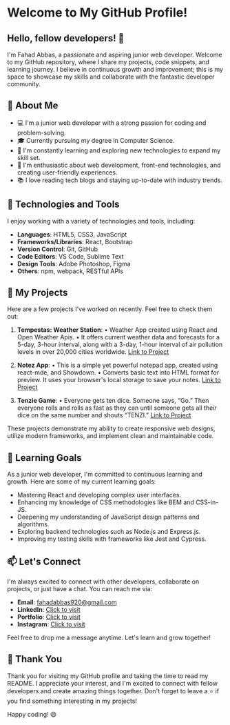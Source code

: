 # Welcome to My GitHub Profile!

## Hello, fellow developers! 👋

I'm Fahad Abbas, a passionate and aspiring junior web developer. Welcome to my GitHub repository, where I share my projects, code snippets, and learning journey. I believe in continuous growth and improvement; this is my space to showcase my skills and collaborate with the fantastic developer community.

## 🌟 About Me

- 💻 I'm a junior web developer with a strong passion for coding and problem-solving.
- 🎓 Currently pursuing my degree in Computer Science.
- 🌱 I'm constantly learning and exploring new technologies to expand my skill set.
- 🚀 I'm enthusiastic about web development, front-end technologies, and creating user-friendly experiences.
- 📚 I love reading tech blogs and staying up-to-date with industry trends.

## 🔧 Technologies and Tools

I enjoy working with a variety of technologies and tools, including:

- **Languages**: HTML5, CSS3, JavaScript
- **Frameworks/Libraries**: React, Bootstrap
- **Version Control**: Git, GitHub
- **Code Editors**: VS Code, Sublime Text
- **Design Tools**: Adobe Photoshop, Figma
- **Others**: npm, webpack, RESTful APIs

## 🚀 My Projects

Here are a few projects I've worked on recently. Feel free to check them out:

1. **Tempestas: Weather Station**:
•	Weather App created using React and Open Weather Apis. 
•	It offers current weather data and forecasts for a 5-day, 3-hour interval, along with a 3-day, 1-hour interval of air pollution levels in over 20,000 cities worldwide.
 [Link to Project](https://tempestas-weather.netlify.app/)

3. **Notez App**:
•	This is a simple yet powerful notepad app, created using react-mde, and Showdown.
•	Converts basic text into HTML format for preview. It uses your browser's local storage to save your notes.
 [Link to Project](https://fahadabbas920.github.io/Notez/)

6. **Tenzie Game**: 
•	Everyone gets ten dice. Someone says, “Go.” Then everyone rolls and rolls as fast as they can until someone gets all their dice on the same number and shouts “TENZI.”
[Link to Project](https://mytenziegame.netlify.app/)

These projects demonstrate my ability to create responsive web designs, utilize modern frameworks, and implement clean and maintainable code.

## 🌱 Learning Goals

As a junior web developer, I'm committed to continuous learning and growth. Here are some of my current learning goals:

- Mastering React and developing complex user interfaces.
- Enhancing my knowledge of CSS methodologies like BEM and CSS-in-JS.
- Deepening my understanding of JavaScript design patterns and algorithms.
- Exploring backend technologies such as Node.js and Express.js.
- Improving my testing skills with frameworks like Jest and Cypress.

## 📫 Let's Connect

I'm always excited to connect with other developers, collaborate on projects, or just have a chat. You can reach me via:

- **Email**: [fahadabbas920@gmail.com](fahadabbas920@gmail.com)
- **LinkedIn**: [Click to visit](https://www.linkedin.com/in/fahadabbas920/)
- **Portfolio**: [Click to visit](https://fahadabbas.netlify.app/#/)
- **Instagram**: [Click to visit](https://www.instagram.com/__fahad__abbas__/)

Feel free to drop me a message anytime. Let's learn and grow together!

## 🙏 Thank You

Thank you for visiting my GitHub profile and taking the time to read my README. I appreciate your interest, and I'm excited to connect with fellow developers and create amazing things together. Don't forget to leave a ⭐️ if you find something interesting in my projects!

Happy coding! 😄
